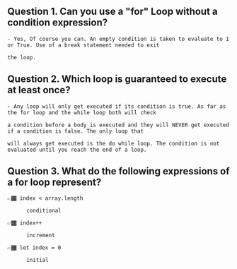 ## Question 1. Can you use a "for" Loop without a condition expression? 
```
- Yes, Of course you can. An empty condition is taken to evaluate to 1 or True. Use of a break statement needed to exit 

the loop.
```
## Question 2. Which loop is guaranteed to execute at least once?
```
- Any loop will only get executed if its condition is true. As far as the for loop and the while loop both will check 

a condition before a body is executed and they will NEVER get executed if a condition is false. The only loop that 

will always get executed is the do while loop. The condition is not evaluated until you reach the end of a loop. 
```
## Question 3. What do the following expressions of a for loop represent?
  ```
  👉🏾 index < array.length 
        
        conditional
  
  👉🏾 index++ 
        
        increment
  
  👉🏾 let index = 0 
        
        initial 
```